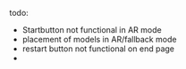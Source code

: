 todo:

- Startbutton not functional in AR mode
- placement of models in AR/fallback mode
- restart button not functional on end page
-
